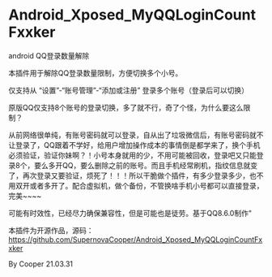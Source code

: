 # Android_Xposed_MyQQLoginCountFxxker
android QQ登录数量解除

本插件用于解除QQ登录数量限制，方便切换多个小号。

仅支持从 “设置”-“账号管理”-“添加或注册” 登录多个账号（登录后可以切换）

原版QQ仅支持8个账号的登录切换，多了就不行，奇了个怪，为什么要这么限制？


从前网络很单纯，有账号密码就可以登录，自从出了垃圾微信后，有账号密码就不让登录了，QQ跟着不学好，给用户增加操作成本的事情倒是都学来了，换个手机必须验证，验证你妹啊？！小号本身就用的少，不用可能被回收，登录吧又只能登录8个，要么多开QQ，要么删除之前的账号。而且手机经常刷机，指纹信息就变了，再次登录又要验证，烦死了！！！所以干脆做个插件，有多少登录多少，也不用双开或者多开了。配合虚拟机，做个备份，不管换啥手机小号都可以直接登录，完美~~~~

可能有时效性，已经尽力确保兼容性，但是可能也是徒劳。基于QQ8.6.0制作"

本插件为开源作品，源码：https://github.com/SupernovaCooper/Android_Xposed_MyQQLoginCountFxxker

By Cooper 21.03.31
